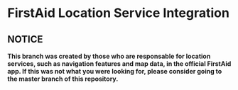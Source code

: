 # FirstAid Location Service Integration 

## NOTICE
**This branch was created by those who are responsable for location services, such as navigation features and map data, in the official FirstAid app. If this was not what you were looking for, please consider going to the master branch of this repository.**

